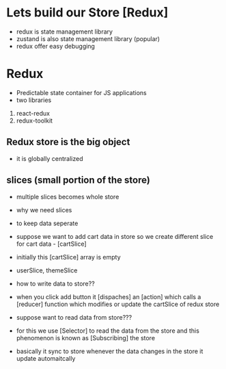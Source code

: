 # Lets build our Store [Redux]
- redux is state management library 
- zustand is also state management library (popular)
- redux offer easy debugging

# Redux 
- Predictable state container for JS applications
- two libraries 
1. react-redux
2. redux-toolkit

## Redux store is the big object 
- it is globally centralized


## slices (small portion of the store)
- multiple slices becomes whole store
- why we need slices
- to keep data seperate
- suppose we want to add cart data in store so we create different slice for cart data - [cartSlice]
- initially this [cartSlice] array is empty
- userSlice, themeSlice

- how to write data to store??
- when you click add button it [dispaches] an [action] which calls a [reducer] function which modifies or update the cartSlice of redux store
- suppose want to read data from store???
- for this we use [Selector] to read the data from the store  and this phenomenon is known as [Subscribing] the store
- basically it sync to store whenever the data changes in the store it update automaitcally